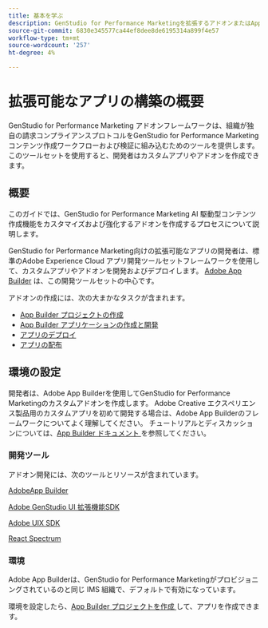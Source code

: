 ```yaml
---
title: 基本を学ぶ
description: GenStudio for Performance Marketingを拡張するアドオンまたはApp Builder アプリの作成を開始します。
source-git-commit: 6830e345577ca44ef8dee8de6195314a899f4e57
workflow-type: tm+mt
source-wordcount: '257'
ht-degree: 4%

---
```


# 拡張可能なアプリの構築の概要

GenStudio for Performance Marketing アドオンフレームワークは、組織が独自の請求コンプライアンスプロトコルをGenStudio for Performance Marketing コンテンツ作成ワークフローおよび検証に組み込むためのツールを提供します。 このツールセットを使用すると、開発者はカスタムアプリやアドオンを作成できます。

## 概要

このガイドでは、GenStudio for Performance Marketing AI 駆動型コンテンツ作成機能をカスタマイズおよび強化するアドオンを作成するプロセスについて説明します。

GenStudio for Performance Marketing向けの拡張可能なアプリの開発者は、標準のAdobe Experience Cloud アプリ開発ツールセットフレームワークを使用して、カスタムアプリやアドオンを開発およびデプロイします。 [Adobe App Builder](https://developer.adobe.com/app-builder/) は、この開発ツールセットの中心です。

アドオンの作成には、次の大まかなタスクが含まれます。

* [App Builder プロジェクトの作成](create-project.md)
* [App Builder アプリケーションの作成と開発](create-app.md)
* [アプリのデプロイ](deploy-app.md)
* [アプリの配布](distribute-app.md)

## 環境の設定

開発者は、Adobe App Builderを使用してGenStudio for Performance Marketingのカスタムアドオンを作成します。 Adobe Creative エクスペリエンス製品用のカスタムアプリを初めて開発する場合は、Adobe App Builderのフレームワークについてよく理解してください。 チュートリアルとディスカッションについては、[App Builder ドキュメント ](https://developer.adobe.com/app-builder/docs/overview/) を参照してください。

### 開発ツール

アドオン開発には、次のツールとリソースが含まれています。

[AdobeApp Builder](https://developer.adobe.com/app-builder/)

[Adobe GenStudio UI 拡張機能SDK](https://github.com/adobe/genstudio-uix-sdk)

[Adobe UIX SDK](https://github.com/adobe/uix-sdk)

[React Spectrum](https://react-spectrum.adobe.com/react-spectrum/getting-started.html)

### 環境

Adobe App Builderは、GenStudio for Performance Marketingがプロビジョニングされているのと同じ IMS 組織で、デフォルトで有効になっています。

環境を設定したら、[App Builder プロジェクトを作成 ](create-project.md) して、アプリを作成できます。
